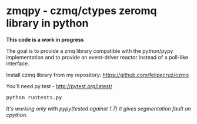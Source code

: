 zmqpy - czmq/ctypes zeromq library in python
============================================

**This code is a work in progress**

The goal is to provide a zmq library compatible with the python/pypy implementation and to provide an event-driver reactor instead of a poll-like interface.

Install czmq library from my repository: https://github.com/felipecruz/czmq

You'll need py.test - http://pytest.org/latest/

<pre>
python runtests.py
</pre>

*It's working only with pypy(tested against 1.7) it gives segmentation fault on cpython.*

